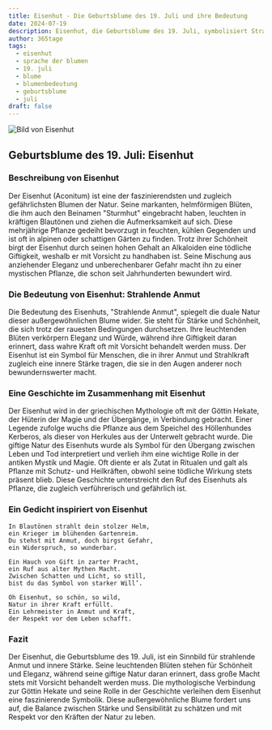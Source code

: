 ```yaml
---
title: Eisenhut - Die Geburtsblume des 19. Juli und ihre Bedeutung
date: 2024-07-19
description: Eisenhut, die Geburtsblume des 19. Juli, symbolisiert Strahlende Anmut. Erfahre mehr über ihre Geschichte, Bedeutung und Symbolik in der Sprache der Blumen.
author: 365tage
tags:
  - eisenhut
  - sprache der blumen
  - 19. juli
  - blume
  - blumenbedeutung
  - geburtsblume
  - juli
draft: false
---
```


![Bild von Eisenhut](https://cdn.pixabay.com/photo/2020/06/20/19/50/aconite-5322278_640.jpg#center)


## Geburtsblume des 19. Juli: Eisenhut

### Beschreibung von Eisenhut

Der Eisenhut (Aconitum) ist eine der faszinierendsten und zugleich gefährlichsten Blumen der Natur. Seine markanten, helmförmigen Blüten, die ihm auch den Beinamen "Sturmhut" eingebracht haben, leuchten in kräftigen Blautönen und ziehen die Aufmerksamkeit auf sich. Diese mehrjährige Pflanze gedeiht bevorzugt in feuchten, kühlen Gegenden und ist oft in alpinen oder schattigen Gärten zu finden. Trotz ihrer Schönheit birgt der Eisenhut durch seinen hohen Gehalt an Alkaloiden eine tödliche Giftigkeit, weshalb er mit Vorsicht zu handhaben ist. Seine Mischung aus anziehender Eleganz und unberechenbarer Gefahr macht ihn zu einer mystischen Pflanze, die schon seit Jahrhunderten bewundert wird.

### Die Bedeutung von Eisenhut: Strahlende Anmut

Die Bedeutung des Eisenhuts, "Strahlende Anmut", spiegelt die duale Natur dieser außergewöhnlichen Blume wider. Sie steht für Stärke und Schönheit, die sich trotz der rauesten Bedingungen durchsetzen. Ihre leuchtenden Blüten verkörpern Eleganz und Würde, während ihre Giftigkeit daran erinnert, dass wahre Kraft oft mit Vorsicht behandelt werden muss. Der Eisenhut ist ein Symbol für Menschen, die in ihrer Anmut und Strahlkraft zugleich eine innere Stärke tragen, die sie in den Augen anderer noch bewundernswerter macht.

### Eine Geschichte im Zusammenhang mit Eisenhut

Der Eisenhut wird in der griechischen Mythologie oft mit der Göttin Hekate, der Hüterin der Magie und der Übergänge, in Verbindung gebracht. Einer Legende zufolge wuchs die Pflanze aus dem Speichel des Höllenhundes Kerberos, als dieser von Herkules aus der Unterwelt gebracht wurde. Die giftige Natur des Eisenhuts wurde als Symbol für den Übergang zwischen Leben und Tod interpretiert und verlieh ihm eine wichtige Rolle in der antiken Mystik und Magie. Oft diente er als Zutat in Ritualen und galt als Pflanze mit Schutz- und Heilkräften, obwohl seine tödliche Wirkung stets präsent blieb. Diese Geschichte unterstreicht den Ruf des Eisenhuts als Pflanze, die zugleich verführerisch und gefährlich ist.

### Ein Gedicht inspiriert von Eisenhut

```
In Blautönen strahlt dein stolzer Helm,  
ein Krieger im blühenden Gartenreim.  
Du stehst mit Anmut, doch birgst Gefahr,  
ein Widerspruch, so wunderbar.  

Ein Hauch von Gift in zarter Pracht,  
ein Ruf aus alter Mythen Macht.  
Zwischen Schatten und Licht, so still,  
bist du das Symbol von starker Will’.  

Oh Eisenhut, so schön, so wild,  
Natur in ihrer Kraft erfüllt.  
Ein Lehrmeister in Anmut und Kraft,  
der Respekt vor dem Leben schafft.  
```

### Fazit

Der Eisenhut, die Geburtsblume des 19. Juli, ist ein Sinnbild für strahlende Anmut und innere Stärke. Seine leuchtenden Blüten stehen für Schönheit und Eleganz, während seine giftige Natur daran erinnert, dass große Macht stets mit Vorsicht behandelt werden muss. Die mythologische Verbindung zur Göttin Hekate und seine Rolle in der Geschichte verleihen dem Eisenhut eine faszinierende Symbolik. Diese außergewöhnliche Blume fordert uns auf, die Balance zwischen Stärke und Sensibilität zu schätzen und mit Respekt vor den Kräften der Natur zu leben.